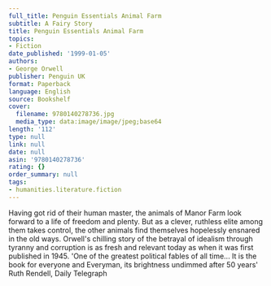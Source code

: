 ```yaml
---
full_title: Penguin Essentials Animal Farm
subtitle: A Fairy Story
title: Penguin Essentials Animal Farm
topics:
- Fiction
date_published: '1999-01-05'
authors:
- George Orwell
publisher: Penguin UK
format: Paperback
language: English
source: Bookshelf
cover:
  filename: 9780140278736.jpg
  media_type: data:image/image/jpeg;base64
length: '112'
type: null
link: null
date: null
asin: '9780140278736'
rating: {}
order_summary: null
tags:
- humanities.literature.fiction
---
```

Having got rid of their human master, the animals of Manor Farm look forward to a life of freedom and plenty. But as a clever, ruthless elite among them takes control, the other animals find themselves hopelessly ensnared in the old ways. Orwell's chilling story of the betrayal of idealism through tyranny and corruption is as fresh and relevant today as when it was first published in 1945. 'One of the greatest political fables of all time... It is the book for everyone and Everyman, its brightness undimmed after 50 years' Ruth Rendell, Daily Telegraph
